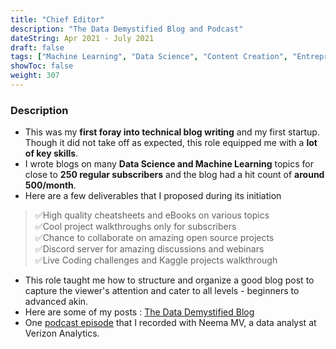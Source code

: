```yaml
---
title: "Chief Editor"
description: "The Data Demystified Blog and Podcast"
dateString: Apr 2021 - July 2021
draft: false
tags: ["Machine Learning", "Data Science", "Content Creation", "Entrepreneurship"]
showToc: false
weight: 307
---
```


### Description

- This was my **first foray into technical blog writing** and my first startup. Though it did not take off as expected, this role equipped me with a **lot of key skills**.
- I wrote blogs on many **Data Science and Machine Learning** topics for close to **250 regular subscribers** and the blog had a hit count of **around 500/month**.
- Here are a few deliverables that I proposed during its initiation
<blockquote>
✅High quality cheatsheets and eBooks on various topics <br>
✅Cool project walkthroughs only for subscribers <br>
✅Chance to collaborate on amazing open source projects <br>
✅Discord server for amazing discussions and webinars <br>
✅Live Coding challenges and Kaggle projects walkthrough <br>
</blockquote>

- This role taught me how to structure and organize a good blog post to capture the viewer's attention and cater to all levels - beginners to advanced akin.
- Here are some of my posts : [The Data Demystified Blog](https://datademystified.substack.com/p/all-imports-in-one-line-with-pyforest)
- One [podcast episode]("") that I recorded with Neema MV, a data analyst at Verizon Analytics.